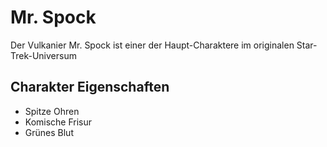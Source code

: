 # Mr. Spock #
Der Vulkanier Mr. Spock ist einer der Haupt-Charaktere im originalen Star-Trek-Universum

## Charakter Eigenschaften ##
* Spitze Ohren
* Komische Frisur
* Grünes Blut
